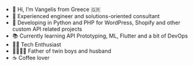 - 👋 Hi, I’m Vangelis from Greece 🇬🇷
- 💼 Experienced engineer and solutions-oriented consultant
- 📝 Developing in Python and PHP for WordPress, Shopify and other custom API related projects
- 📚 Currently learning API Prototyping, ML, Flutter and a bit of DevOps
- 🧑‍💻 Tech Enthusiast
- 👨‍👩‍👦‍👦 Father of twin boys and husband
- ☕ Coffee lover


<!---
vsapountzis/vsapountzis is a ✨ special ✨ repository because its `README.md` (this file) appears on your GitHub profile.
You can click the Preview link to take a look at your changes.
--->

